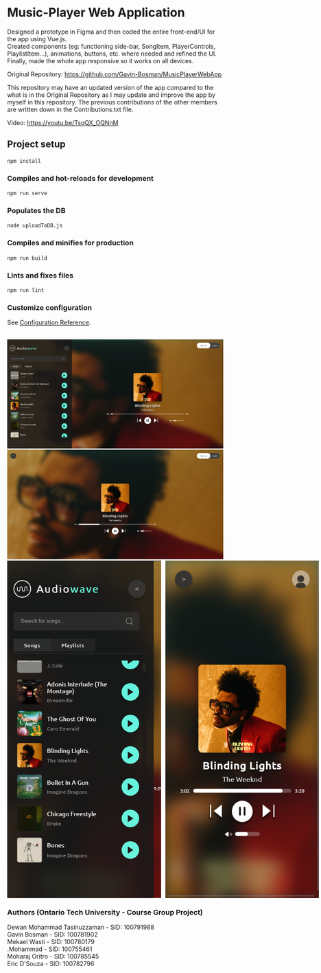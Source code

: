 # Music-Player Web Application

Designed a prototype in Figma and then coded the entire front-end/UI for the app using Vue.js. <br>
Created components (eg: functioning side-bar, SongItem, PlayerControls, PlaylistItem...), animations, buttons, etc. where needed and refined the UI. Finally, made the whole app responsive so it works on all devices. <br>

Original Repository: https://github.com/Gavin-Bosman/MusicPlayerWebApp <br>

This repository may have an updated version of the app compared to the what is in the Original Repository as I may update and improve the app by myself in this repository. The previous contributions of the other members are written down in the Contributions.txt file. <br>

Video:
https://youtu.be/TsqQX_OQNnM

## Project setup
```
npm install
```

### Compiles and hot-reloads for development
```
npm run serve
```

### Populates the DB
```
node uploadToDB.js
```

### Compiles and minifies for production
```
npm run build
```

### Lints and fixes files
```
npm run lint
```

### Customize configuration
See [Configuration Reference](https://cli.vuejs.org/config/).

<br>
<img src="https://raw.githubusercontent.com/Dewan-Mohammad-Tasinuzzaman/Music_Player_App_Audiowave/main/Screenshot-Desktop-01.PNG">
<img src="https://raw.githubusercontent.com/Dewan-Mohammad-Tasinuzzaman/Music_Player_App_Audiowave/main/Screenshot-Desktop-02.PNG">
<div style="display: flex;">
  <img src="https://raw.githubusercontent.com/Dewan-Mohammad-Tasinuzzaman/Music_Player_App_Audiowave/main/Screenshot-Phone-01.PNG">
  <img src="https://raw.githubusercontent.com/Dewan-Mohammad-Tasinuzzaman/Music_Player_App_Audiowave/main/Screenshot-Phone-02.PNG" style="margin-left: 10px;">
</div>

### Authors (Ontario Tech University - Course Group Project)
Dewan Mohammad Tasinuzzaman - SID: 100791988<br>
Gavin Bosman - SID: 100781902 <br>
Mekael Wasti - SID: 100780179 <br>
.Mohammad - SID: 100755461<br>
Moharaj Oritro - SID: 100785545 <br>
Eric D'Souza - SID: 100782796 <br>
